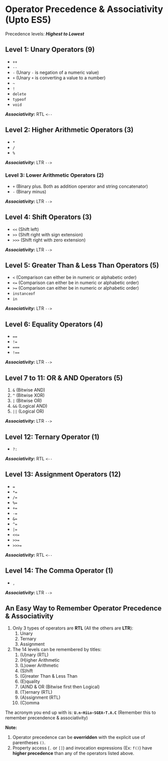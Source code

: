 # Operator Precedence & Associativity (Upto ES5)

Precedence levels: ***Highest to Lowest***

## Level 1: Unary Operators (9)

- `++`
- `--`
- `-` (Unary `-` is negation of a numeric value)
- `+` (Unary `+` is converting a value to a number)
- `~`
- `!`
- `delete`
- `typeof`
- `void`

***Associativity:*** RTL `<--`

## Level 2: Higher Arithmetic Operators (3)

- `*`
- `/`
- `%`

***Associativity:*** LTR `-->`

### Level 3: Lower Arithmetic Operators (2)

- `+` (Binary plus. Both as addition operator and string concatenator)
- `-` (Binary minus)

***Associativity:*** LTR `-->`

## Level 4: Shift Operators (3)

- `<<` (Shift left)
- `>>` (Shift right with sign extension)
- `>>>` (Shift right with zero extension)

***Associativity:*** LTR `-->`

## Level 5: Greater Than & Less Than Operators (5)

- `<`  (Comparison can either be in numeric or alphabetic order)
- `<=` (Comparison can either be in numeric or alphabetic order)
- `>=` (Comparison can either be in numeric or alphabetic order)
- `instanceof`
- `in`

***Associativity:*** LTR `-->`

## Level 6: Equality Operators (4)

- `==`
- `!=`
- `===`
- `!==`

***Associativity:*** LTR `-->`

## Level 7 to 11: OR & AND Operators (5)

1. `&`  (Bitwise AND)
2. `^`  (Bitwise XOR)
3. `|`  (Bitwise OR)
4. `&&` (Logical AND)
5. `||` (Logical OR)

***Associativity:*** LTR `-->`

## Level 12: Ternary Operator (1)

- `?:`

***Associativity:*** RTL `<--`

## Level 13: Assignment Operators (12)

- `=`
- `*=`
- `/=`
- `%=`
- `+=`
- `-=`
- `&=`
- `^=`
- `|=`
- `<<=`
- `>>=`
- `>>>=`

***Associativity:*** RTL `<--`

## Level 14: The Comma Operator (1)

- `,`

***Associativity:*** LTR `-->`

## An Easy Way to Remember Operator Precedence & Associativity

1. Only 3 types of operators are **RTL** (All the others are **LTR**):
	1. Unary
	2. Ternary
	3. Assignment
2. The 14 levels can be remembered by titles:
	1. (U)nary (RTL)
	2. (H)igher Arithmetic
	3. (L)ower Arithmetic
	4. (S)hift
	5. (G)reater Than & Less Than
	6. (E)quality
	7. (A)ND & OR (Bitwise first then Logical)
	8. (T)ernary (RTL)
	9. (A)ssignment (RTL)
	10. (C)omma

The acronym you end up with is: **`U.n-HiLo-SGEA-T.A.C`** (Remember this to remember precendence & associativity)

**Note:**
1. Operator precedence can be **overridden** with the explicit use of parentheses `()`.
2. Property access (`.` or `[]`) and invocation expressions (Ex: `f()`) have **higher precedence** than any of the operators listed above.
